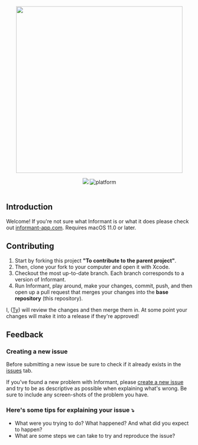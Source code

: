<br>

<!-- Banner -->
<p align="center"><img src="https://user-images.githubusercontent.com/39813066/130371971-f2a2e7f1-449a-4663-8759-d67df4b0332a.png" width="450px"></p>

<!-- shields -->
<div align="center">

<!-- version -->


<!-- license -->
<img src="https://img.shields.io/github/license/tyirvine/Informant"/>
  
<!-- platform -->
<img src="https://img.shields.io/badge/platform-macOS-lightgrey.svg?style=flat" alt="platform"/>
  
</div>

<br>

## Introduction
Welcome! If you're not sure what Informant is or what it does please check out [informant-app.com](informant-app.com). Requires macOS 11.0 or later.

## Contributing
1. Start by forking this project **"To contribute to the parent project"**.
2. Then, clone your fork to your computer and open it with Xcode.
3. Checkout the most up-to-date branch. Each branch corresponds to a version of Informant.
4. Run Informant, play around, make your changes, commit, push, and then open up a pull request that merges your changes into the **base repository** (this repository).

I, ([Ty](github.com/tyirvine)) will review the changes and then merge them in. At some point your changes will make it into a release if they're approved!


## Feedback

### Creating a new issue

Before submitting a new issue be sure to check if it already exists in the [issues](https://github.com/tyirvine/Informant/issues) tab.

If you've found a new problem with Informant, please [create a new issue](https://github.com/tyirvine/Informant/issues/new/choose) and try to be as descriptive as possible when explaining what's wrong. Be sure to include any screen-shots of the problem you have.

### Here's some tips for explaining your issue ⤵︎

* What were you trying to do? What happened? And what did you expect to happen?
* What are some steps we can take to try and reproduce the issue?
